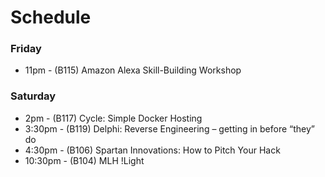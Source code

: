 # Schedule

### Friday
* 11pm - (B115) Amazon Alexa Skill-Building Workshop

### Saturday
* 2pm - (B117) Cycle: Simple Docker Hosting
* 3:30pm - (B119) Delphi: Reverse Engineering – getting in before “they” do
* 4:30pm - (B106) Spartan Innovations: How to Pitch Your Hack
* 10:30pm - (B104) MLH !Light
